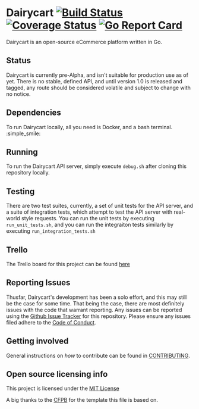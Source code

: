 # Dairycart  [![Build Status](https://travis-ci.org/dairycart/dairycart.svg?branch=master)](https://travis-ci.org/dairycart/dairycart) [![Coverage Status](https://coveralls.io/repos/github/dairycart/dairycart/badge.svg?branch=master)](https://coveralls.io/github/dairycart/dairycart?branch=master) [![Go Report Card](https://goreportcard.com/badge/github.com/dairycart/dairycart)](https://goreportcard.com/report/github.com/dairycart/dairycart)

Dairycart is an open-source eCommerce platform written in Go.

## Status

Dairycart is currently pre-Alpha, and isn't suitable for production use as of yet. There is no stable, defined API, and until version 1.0 is released and tagged, any route should be considered volatile and subject to change with no notice.

## Dependencies

To run Dairycart locally, all you need is Docker, and a bash terminal. :simple_smile:

## Running

To run the Dairycart API server, simply execute `debug.sh` after cloning this repository locally.

## Testing

There are two test suites, currently, a set of unit tests for the API server, and a suite of integration tests, which attempt to test the API server with real-world style requests. You can run the unit tests by executing `run_unit_tests.sh`, and you can run the integraiton tests similarly by executing `run_integration_tests.sh`

## Trello

The Trello board for this project can be found [here](https://trello.com/b/z3lgKd59/dairycart)

## Reporting Issues

Thusfar, Dairycart's development has been a solo effort, and this may still be the case for some time. That being the case, there are most definitely issues with the
code that warrant reporting. Any issues can be reported using the [Github Issue Tracker](https://github.com/dairycart/dairycart/issues/new) for this repository. Please ensure any issues filed adhere to the [Code of Conduct](CODE_OF_CONDUCT.md).

## Getting involved

General instructions on _how_ to contribute can be found in [CONTRIBUTING](CONTRIBUTING.md).

## Open source licensing info

This project is licensed under the [MIT License](https://en.wikipedia.org/wiki/MIT_License)

A big thanks to the [CFPB](https://github.com/cfpb/open-source-project-template) for the template this file is based on.
